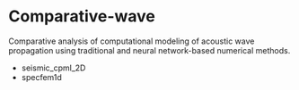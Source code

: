 # Comparative-wave
Comparative analysis of computational modeling of acoustic wave propagation using traditional and neural network-based numerical methods.

- seismic_cpml_2D
- specfem1d

